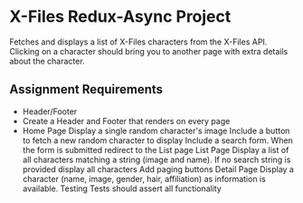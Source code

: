 # X-Files Redux-Async Project

Fetches and displays a list of X-Files characters from the X-Files API. Clicking on a character should bring you to another page with extra details about the character.

## Assignment Requirements
* Header/Footer
* Create a Header and Footer that renders on every page
* Home Page
Display a single random character's image
Include a button to fetch a new random character to display
Include a search form. When the form is submitted redirect to the List page
List Page
Display a list of all characters matching a string (image and name). If no search string is provided display all characters
Add paging buttons
Detail Page
Display a character (name, image, gender, hair, affiliation) as information is available.
Testing
Tests should assert all functionality
